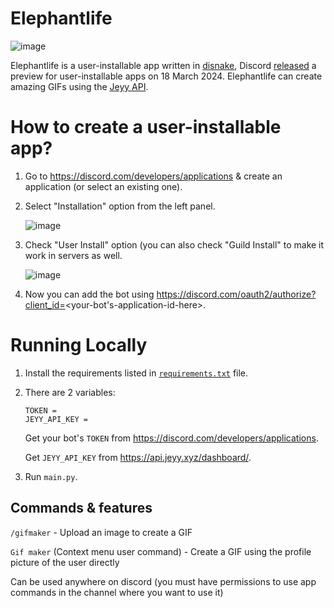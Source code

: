 # Elephantlife
![image](https://github.com/Rishit-Gupta-RG/Elephantlife/assets/83908451/14fae009-0ab9-498a-b237-fa76762cc09d)

Elephantlife is a user-installable app written in [disnake](https://github.com/DisnakeDev/disnake), Discord [released](https://discord.com/developers/docs/change-log#userinstallable-apps-preview) a preview for user-installable apps on 18 March 2024. Elephantlife can create amazing GIFs using the [Jeyy API](https://api.jeyy.xyz/dashboard/).

# How to create a user-installable app?
1. Go to https://discord.com/developers/applications & create an application (or select an existing one).
2. Select "Installation" option from the left panel.

   ![image](https://github.com/Rishit-Gupta-RG/Elephantlife/assets/83908451/b8792ebe-b5ce-4c9b-ad0f-aeeb1df6c80f)
3. Check "User Install" option (you can also check "Guild Install" to make it work in servers as well.

   ![image](https://github.com/Rishit-Gupta-RG/Elephantlife/assets/83908451/e44d2858-0fb4-4251-a6ae-fa8e1be10daf)

4. Now you can add the bot using https://discord.com/oauth2/authorize?client_id=<your-bot's-application-id-here>.

# Running Locally
1. Install the requirements listed in [`requirements.txt`](https://github.com/Rishit-Gupta-RG/Elephantlife/blob/main/requirements.txt) file.
2. There are 2 variables:
   ```.env
   TOKEN =
   JEYY_API_KEY =
   ```
   Get your bot's `TOKEN` from https://discord.com/developers/applications.
   
   Get `JEYY_API_KEY` from https://api.jeyy.xyz/dashboard/.
3. Run `main.py`.

## Commands & features
`/gifmaker` - Upload an image to create a GIF

`Gif maker` (Context menu user command) - Create a GIF using the profile picture of the user directly

Can be used anywhere on discord (you must have permissions to use app commands in the channel where you want to use it)
